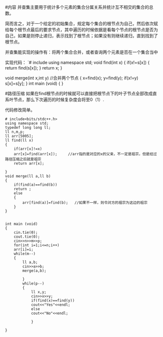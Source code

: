#内容
并查集主要用于统计多个元素的集合分属关系并统计互不相交的集合的总数。

简而言之，对于一个给定的初始集合，规定每个集合的根节点为自己，然后依次赋给每个根节点最后的要求节点，其中遍历的时候依据是看每个节点的根节点是否为自己，如果是则停止递归，表示找到了根节点；如果没有则继续递归，直到找到了根节点。

并查集能实现的操作有：将两个集合合并，或者查询两个元素是否在一个集合当中


实现代码：
`# include<iostream>
using namespace std;
void find(int x)
{
	if(x!=s[x])
	{
		return find(s[x]);
	}
	return x;
}

void merge(int x,int y)      //合并两个节点
{
	x=find(x);
	y=find(y);
	if(x!=y)
	s[x]=s[y];
}
int main (void)
{
}

#路径压缩
如果在find根节点的时候就可以直接把根节点下的叶子节点全部改成直系叶节点，那么下次遍历的时候复杂度会将至0（1）.

代码修改简单。

```
# include<bits/stdc++.h>
using namespace std;
typedef long long ll;
ll n,m,p;
ll arr[5005];
ll find(ll x)
{
	if(arr[x]!=x)
	arr[x]=find(arr[x]);     //arr指的是对应的x的父亲，不一定是祖宗，但是经过路径压缩之后就是祖宗
	return arr[x];
	
}
void merge(ll a,ll b)
{
	if(find(a)==find(b))
	return ;
	else
	{
		arr[find(a)]=find(b);   //如果不一样，则令对方的祖宗为这边的祖宗
	}
}


int main (void)
{
	cin.tie(0);
	cout.tie(0);
	cin>>n>>m>>p;
	for(int i=1;i<=n;i++)
	arr[i]=i;
	while(m--)
	{
		ll a,b;
		cin>>a>>b;
		merge(a,b);
		
		}
		while(p--)
		{
			ll x,y;
			cin>>x>>y;
			if(find(x)==find(y))
			cout<<"Yes"<<endl;
			else
			cout<<"No"<<endl;
			
			}	
	
}
```


